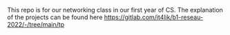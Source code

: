 This repo is for our networking class in our first year of CS. The explanation of the projects can be found here https://gitlab.com/it4lik/b1-reseau-2022/-/tree/main/tp
